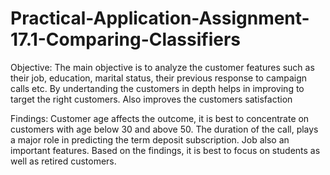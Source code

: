 # Practical-Application-Assignment-17.1-Comparing-Classifiers

Objective:
The main objective is to analyze the customer features such as their job, education, marital status, their previous response to campaign calls etc.
By undertanding the customers in depth helps in improving to target the right customers. Also improves the customers satisfaction

Findings:
Customer age affects the outcome, it is best to concentrate on customers with age below 30 and above 50.
The duration of the call, plays a major role in predicting the term deposit subscription.
Job also an important features. Based on the findings, it is best to focus on students as well as retired customers.
